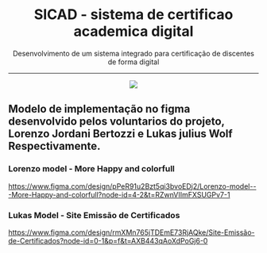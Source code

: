 <h1 align="center">SICAD - sistema de certificao academica digital</h1>
<p  align="center">Desenvolvimento de um sistema integrado para certificação de discentes de forma digital </p>
<hr>

<p align="center" height=200px>
<img loading="lazy" src="http://img.shields.io/static/v1?label=STATUS&message=EM%20DESENVOLVIMENTO&color=GREEN&style=for-the-badge">
</p>

## Modelo de implementação no **figma** desenvolvido pelos voluntarios do projeto, Lorenzo Jordani Bertozzi e Lukas julius Wolf Respectivamente.

### Lorenzo model - More Happy and colorfull
https://www.figma.com/design/pPeR91u2Bzt5qi3bvoEDj2/Lorenzo-model---More-Happy-and-colorfull?node-id=4-2&t=RZwnVIImFXSUGPv7-1

### Lukas Model - Site Emissão de Certificados
https://www.figma.com/design/rmXMn765jTDEmE73RjAQke/Site-Emissão-de-Certificados?node-id=0-1&p=f&t=AXB443qAoXdPoGj6-0
